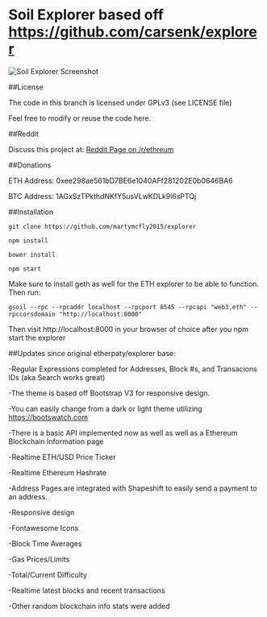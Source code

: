 # Soil Explorer based off https://github.com/carsenk/explorer

![Soil Explorer Screenshot](http://i.imgur.com/jxo7EzC.png)

##License

The code in this branch is licensed under GPLv3 (see LICENSE file)

Feel free to modify or reuse the code here.

##Reddit

Discuss this project at: [Reddit Page on /r/ethreum](https://www.reddit.com/r/ethereum/comments/511j5a/new_ethereum_block_explorer_heavily_updated/)

##Donations

ETH Address: 0xee298ae561bD7BE6e1040AFf281202E0b0646BA6

BTC Address: 1AGxSzTPkthdNKfY5usVLwKDLk9i6sPTQj

##Installation

`git clone https://github.com/martymcfly2015/explorer`

`npm install`

`bower install`

`npm start`

Make sure to install geth as well for the ETH explorer to be able to function. Then run:

`gsoil --rpc --rpcaddr localhost --rpcport 8545 --rpcapi "web3,eth" --rpccorsdomain "http://localhost:8000"`

Then visit http://localhost:8000 in your browser of choice after you npm start the explorer

##Updates since original etherpaty/explorer base:

-Regular Expressions completed for Addresses, Block #s, and Transacions IDs (aka Search works great)

-The theme is based off Bootstrap V3 for responsive design.

-You can easily change from a dark or light theme utilizing https://bootswatch.com

-There is a basic API implemented now as well as well as a Ethereum Blockchain Information page

-Realtime ETH/USD Price Ticker

-Realtime Ethereum Hashrate

-Address Pages are integrated with Shapeshift to easily send a payment to an address.

-Responsive design

-Fontawesome Icons

-Block Time Averages

-Gas Prices/Limits

-Total/Current Difficulty

-Realtime latest blocks and recent transactions

-Other random blockchain info stats were added
